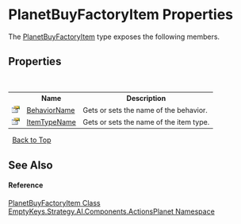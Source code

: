 # PlanetBuyFactoryItem Properties
 

The <a href="T_EmptyKeys_Strategy_AI_Components_ActionsPlanet_PlanetBuyFactoryItem">PlanetBuyFactoryItem</a> type exposes the following members.


## Properties
&nbsp;<table><tr><th></th><th>Name</th><th>Description</th></tr><tr><td>![Public property](media/pubproperty.gif "Public property")</td><td><a href="P_EmptyKeys_Strategy_AI_Components_ActionsPlanet_PlanetBuyFactoryItem_BehaviorName">BehaviorName</a></td><td>
Gets or sets the name of the behavior.</td></tr><tr><td>![Public property](media/pubproperty.gif "Public property")</td><td><a href="P_EmptyKeys_Strategy_AI_Components_ActionsPlanet_PlanetBuyFactoryItem_ItemTypeName">ItemTypeName</a></td><td>
Gets or sets the name of the item type.</td></tr></table>&nbsp;
<a href="#planetbuyfactoryitem-properties">Back to Top</a>

## See Also


#### Reference
<a href="T_EmptyKeys_Strategy_AI_Components_ActionsPlanet_PlanetBuyFactoryItem">PlanetBuyFactoryItem Class</a><br /><a href="N_EmptyKeys_Strategy_AI_Components_ActionsPlanet">EmptyKeys.Strategy.AI.Components.ActionsPlanet Namespace</a><br />